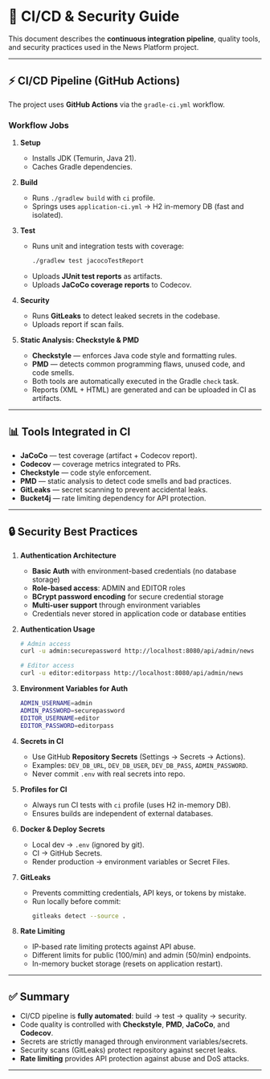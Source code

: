 # 🔄 CI/CD & Security Guide

This document describes the **continuous integration pipeline**, quality tools, and security practices used in the News Platform project.

---

## ⚡ CI/CD Pipeline (GitHub Actions)

The project uses **GitHub Actions** via the `gradle-ci.yml` workflow.

### Workflow Jobs

1. **Setup**
    - Installs JDK (Temurin, Java 21).
    - Caches Gradle dependencies.

2. **Build**
    - Runs `./gradlew build` with `ci` profile.
    - Springs uses `application-ci.yml` → H2 in-memory DB (fast and isolated).

3. **Test**
    - Runs unit and integration tests with coverage:
      ```bash
      ./gradlew test jacocoTestReport
      ```
    - Uploads **JUnit test reports** as artifacts.
    - Uploads **JaCoCo coverage reports** to Codecov.

4. **Security**
    - Runs **GitLeaks** to detect leaked secrets in the codebase.
    - Uploads report if scan fails.

5. **Static Analysis: Checkstyle & PMD**
    - **Checkstyle** — enforces Java code style and formatting rules.
    - **PMD** — detects common programming flaws, unused code, and code smells.
    - Both tools are automatically executed in the Gradle `check` task.
    - Reports (XML + HTML) are generated and can be uploaded in CI as artifacts.

---

## 📊 Tools Integrated in CI

- **JaCoCo** — test coverage (artifact + Codecov report).
- **Codecov** — coverage metrics integrated to PRs.
- **Checkstyle** — code style enforcement.
- **PMD** — static analysis to detect code smells and bad practices.
- **GitLeaks** — secret scanning to prevent accidental leaks.
- **Bucket4j** — rate limiting dependency for API protection.

---

## 🔒 Security Best Practices

1. **Authentication Architecture**
    - **Basic Auth** with environment-based credentials (no database storage)
    - **Role-based access**: ADMIN and EDITOR roles
    - **BCrypt password encoding** for secure credential storage
    - **Multi-user support** through environment variables
    - Credentials never stored in application code or database entities

2. **Authentication Usage**
    ```bash
    # Admin access
    curl -u admin:securepassword http://localhost:8080/api/admin/news
    
    # Editor access
    curl -u editor:editorpass http://localhost:8080/api/admin/news
    ```

3. **Environment Variables for Auth**
    ```bash
    ADMIN_USERNAME=admin
    ADMIN_PASSWORD=securepassword
    EDITOR_USERNAME=editor
    EDITOR_PASSWORD=editorpass
    ```

4. **Secrets in CI**
    - Use GitHub **Repository Secrets** (Settings → Secrets → Actions).
    - Examples: `DEV_DB_URL`, `DEV_DB_USER`, `DEV_DB_PASS`, `ADMIN_PASSWORD`.
    - Never commit `.env` with real secrets into repo.

5. **Profiles for CI**
    - Always run CI tests with `ci` profile (uses H2 in-memory DB).
    - Ensures builds are independent of external databases.

6. **Docker & Deploy Secrets**
    - Local dev → `.env` (ignored by git).
    - CI → GitHub Secrets.
    - Render production → environment variables or Secret Files.

7. **GitLeaks**
    - Prevents committing credentials, API keys, or tokens by mistake.
    - Run locally before commit:
      ```bash
      gitleaks detect --source .
      ```

8. **Rate Limiting**
    - IP-based rate limiting protects against API abuse.
    - Different limits for public (100/min) and admin (50/min) endpoints.
    - In-memory bucket storage (resets on application restart).

---

## ✅ Summary

- CI/CD pipeline is **fully automated**: build → test → quality → security.
- Code quality is controlled with **Checkstyle**, **PMD**, **JaCoCo**, and **Codecov**.
- Secrets are strictly managed through environment variables/secrets.
- Security scans (GitLeaks) protect repository against secret leaks.
- **Rate limiting** provides API protection against abuse and DoS attacks.

---